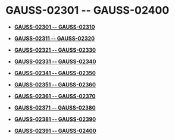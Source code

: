# GAUSS-02301 -- GAUSS-02400<a name="ZH-CN_TOPIC_0302072905"></a>

-   **[GAUSS-02301 -- GAUSS-02310](GAUSS-02301----GAUSS-02310.md)**  

-   **[GAUSS-02311 -- GAUSS-02320](GAUSS-02311----GAUSS-02320.md)**  

-   **[GAUSS-02321 -- GAUSS-02330](GAUSS-02321----GAUSS-02330.md)**  

-   **[GAUSS-02331 -- GAUSS-02340](GAUSS-02331----GAUSS-02340.md)**  

-   **[GAUSS-02341 -- GAUSS-02350](GAUSS-02341----GAUSS-02350.md)**  

-   **[GAUSS-02351 -- GAUSS-02360](GAUSS-02351----GAUSS-02360.md)**  

-   **[GAUSS-02361 -- GAUSS-02370](GAUSS-02361----GAUSS-02370.md)**  

-   **[GAUSS-02371 -- GAUSS-02380](GAUSS-02371----GAUSS-02380.md)**  

-   **[GAUSS-02381 -- GAUSS-02390](GAUSS-02381----GAUSS-02390.md)**  

-   **[GAUSS-02391 -- GAUSS-02400](GAUSS-02391----GAUSS-02400.md)**  


